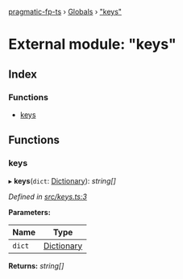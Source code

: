 [pragmatic-fp-ts](../README.md) › [Globals](../globals.md) › ["keys"](_keys_.md)

# External module: "keys"

## Index

### Functions

* [keys](_keys_.md#keys)

## Functions

###  keys

▸ **keys**(`dict`: [Dictionary](_types_.md#dictionary)): *string[]*

*Defined in [src/keys.ts:3](https://github.com/hermann-p/pragmatic-fp-ts/blob/d13f3c1/src/keys.ts#L3)*

**Parameters:**

Name | Type |
------ | ------ |
`dict` | [Dictionary](_types_.md#dictionary) |

**Returns:** *string[]*
